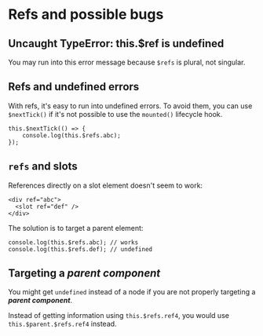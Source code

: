 # Refs and possible bugs

## Uncaught TypeError: this.$ref is undefined

You may run into this error message because <code>$refs</code> is plural, not singular.

## Refs and undefined errors

With refs, it's easy to run into undefined errors. To avoid them, you can use <code>$nextTick()</code> if it's not possible to use the <code>mounted()</code> lifecycle hook.

    this.$nextTick(() => {
        console.log(this.$refs.abc);
    });

## `refs` and slots

References directly on a slot element doesn't seem to work:

    <div ref="abc">
      <slot ref="def" />
    </div>

The solution is to target a parent element:

    console.log(this.$refs.abc); // works
    console.log(this.$refs.def); // undefined

## Targeting a ***parent component***

You might get `undefined` instead of a node if you are not properly targeting a ***parent component***.

Instead of getting information using `this.$refs.ref4`, you would use `this.$parent.$refs.ref4` instead.